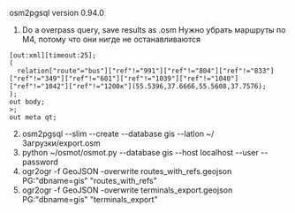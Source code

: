 osm2pgsql version 0.94.0

1. Do a overpass query, save results as .osm
Нужно убрать маршруты по М4, потому что они нигде не останавливаются

```
[out:xml][timeout:25];
(
  relation["route"="bus"]["ref"!="991"]["ref"!="804"]["ref"!="833"]["ref"!="349"]["ref"!="601"]["ref"!="1039"]["ref"!="1040"]["ref"!="1042"]["ref"!="1200к"](55.5396,37.6666,55.5608,37.7576);
);
out body;
>;
out meta qt;
```
2. osm2pgsql --slim --create --database gis --latlon ~/Загрузки/export.osm
3. python ~/osmot/osmot.py --database gis --host localhost --user   --password 
4. ogr2ogr -f GeoJSON -overwrite  routes_with_refs.geojson  PG:"dbname=gis" "routes_with_refs"
5. ogr2ogr -f GeoJSON -overwrite  terminals_export.geojson  PG:"dbname=gis" "terminals_export"




